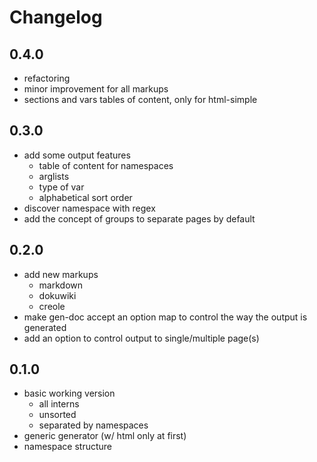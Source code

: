 # Changelog

## 0.4.0

* refactoring
* minor improvement for all markups
* sections and vars tables of content, only for html-simple

## 0.3.0

* add some output features
  * table of content for namespaces
  * arglists
  * type of var
  * alphabetical sort order
* discover namespace with regex
* add the concept of groups to separate pages by default

## 0.2.0

* add new markups
  * markdown
  * dokuwiki
  * creole
* make gen-doc accept an option map to control the way the output is generated
* add an option to control output to single/multiple page(s)

## 0.1.0

* basic working version
  * all interns
  * unsorted
  * separated by namespaces
* generic generator (w/ html only at first)
* namespace structure
